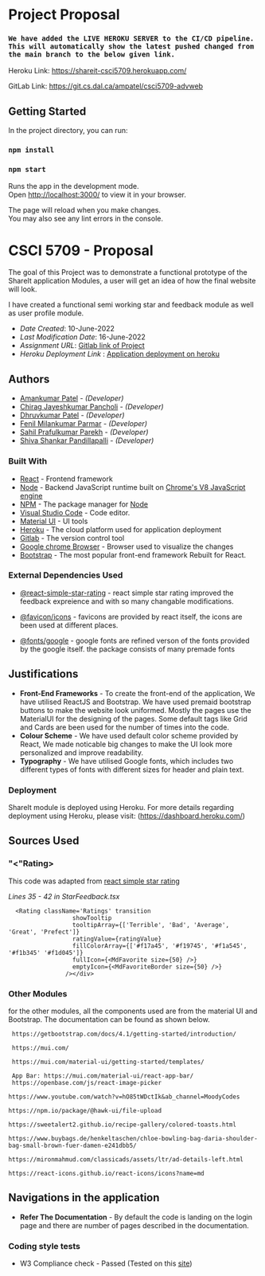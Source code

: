 # Project Proposal
### `We have added the LIVE HEROKU SERVER to the CI/CD pipeline. This will automatically show the latest pushed changed from the main branch to the below given link.`


Heroku Link: https://shareit-csci5709.herokuapp.com/

GitLab Link: https://git.cs.dal.ca/ampatel/csci5709-advweb 


## Getting Started

In the project directory, you can run:
### `npm install`
### `npm start`

Runs the app in the development mode.\
Open [http://localhost:3000/](http://localhost:3000) to view it in your browser.

The page will reload when you make changes.\
You may also see any lint errors in the console.

# CSCI 5709 - Proposal
The goal of this Project was to demonstrate a functional prototype of the ShareIt application Modules, a user will get an idea of how the final website will look. 

I have created a functional semi working star and feedback module as well as user profile module.

* *Date Created*: 10-June-2022
* *Last Modification Date*: 16-June-2022
* *Assignment URL*: [Gitlab link of Project]( https://git.cs.dal.ca/ampatel/csci5709-advweb )
* *Heroku Deployment Link* : [Application deployment on heroku]( https://shareit-csci5709.herokuapp.com/)

## Authors
* [Amankumar Patel](am501483@dal.ca) - *(Developer)*
* [Chirag Jayeshkumar Pancholi](ch882653@dal.ca) - *(Developer)*
* [Dhruvkumar Patel](am501483@dal.ca) - *(Developer)*
* [Fenil Milankumar Parmar](fn902491@dal.ca) - *(Developer)*
* [Sahil Prafulkumar Parekh](sh883193@dal.ca) - *(Developer)*
* [Shiva Shankar Pandillapalli](am501483@dal.ca) - *(Developer)*

### Built With
* [React](https://reactjs.org/) - Frontend framework
* [Node](https://nodejs.org/) - Backend JavaScript runtime built on [Chrome's V8 JavaScript engine](https://v8.dev/)
* [NPM](https://www.npmjs.com/) - The package manager for  [Node](https://nodejs.org/)
* [Visual Studio Code](https://code.visualstudio.com/download) - Code editor.
* [Material UI](https://mui.com/material-ui/getting-started/installation/) - UI tools
* [Heroku](https://dashboard.heroku.com/) - The cloud platform used for application deployment
* [Gitlab](https://git.cs.dal.ca/) - The version control tool
* [Google chrome Browser](https://www.google.com/intl/en_ca/chrome/) - Browser used to visualize the changes
* [Bootstrap](https://react-bootstrap.github.io/) - The most popular front-end framework Rebuilt for React.

### External Dependencies Used
* [@react-simple-star-rating](https://www.npmjs.com/package/react-simple-star-rating) - react simple star rating improved the feedback expreience and with so many changable modifications.
    
* [@favicon/icons](https://reactgo.com/react-change-favicon/) - favicons are provided by react itself, the icons are been used at different places.
* [@fonts/google](https://fonts.google.com/) - google fonts are refined verson of the fonts provided by the google itself. the package consists of many premade fonts

## Justifications

* **Front-End Frameworks** - To create the front-end of the application, We have utilised ReactJS and Bootstrap. We have used premaid bootstrap buttons to make the website look uniformed. Mostly the pages use the MaterialUI for the designing of the pages. Some default tags like Grid and Cards are been used for the number of times into the code.
* **Colour Scheme** - We have used default color scheme provided by React, We made noticable big changes to make the UI look more personalized and improve readability. 
* **Typography** - We have utilised Google fonts, which includes two different types of fonts with different sizes for header and plain text.

### Deployment

ShareIt module is deployed using Heroku. For more details regarding deployment using Heroku, please visit: (https://dashboard.heroku.com/)

## Sources Used

### "<"Rating>

This code was adapted from [react simple star rating](https://www.npmjs.com/package/react-simple-star-rating) 

*Lines 35 - 42 in StarFeedback.tsx*
```
  <Rating className='Ratings' transition
                  showTooltip
                  tooltipArray={['Terrible', 'Bad', 'Average', 'Great', 'Prefect']}
                  ratingValue={ratingValue}
                  fillColorArray={['#f17a45', '#f19745', '#f1a545', '#f1b345' '#f1d045']}
                  fullIcon={<MdFavorite size={50} />}
                  emptyIcon={<MdFavoriteBorder size={50} />}
                /></div>
```
### Other Modules

for the other modules, all the components used are from the material UI and Bootstrap. The documentation can be found as shown below.
```
 https://getbootstrap.com/docs/4.1/getting-started/introduction/

 https://mui.com/

 https://mui.com/material-ui/getting-started/templates/ 

 App Bar: https://mui.com/material-ui/react-app-bar/ 
 https://openbase.com/js/react-image-picker

https://www.youtube.com/watch?v=hO85tWDctIk&ab_channel=MoodyCodes

https://npm.io/package/@hawk-ui/file-upload

https://sweetalert2.github.io/recipe-gallery/colored-toasts.html

https://www.buybags.de/henkeltaschen/chloe-bowling-bag-daria-shoulder-bag-small-brown-fuer-damen-e241dbb5/

https://mironmahmud.com/classicads/assets/ltr/ad-details-left.html

https://react-icons.github.io/react-icons/icons?name=md
```


## Navigations in the application

* **Refer The Documentation** - By default the code is landing on the login page and there are number of pages described in the documentation.

### Coding style tests
- W3 Compliance check - Passed (Tested on this [site](https://validator.w3.org/))